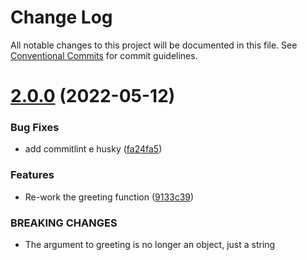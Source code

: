 # Change Log

All notable changes to this project will be documented in this file.
See [Conventional Commits](https://conventionalcommits.org) for commit guidelines.

# [2.0.0](https://github.com/thiagobrolly/design-system-doc/compare/v0.3.1...v2.0.0) (2022-05-12)


### Bug Fixes

* add commitlint e husky ([fa24fa5](https://github.com/thiagobrolly/design-system-doc/commit/fa24fa5828b613557f1ddf67510bf64e1cecb111))


### Features

* Re-work the greeting function ([9133c39](https://github.com/thiagobrolly/design-system-doc/commit/9133c3936de54b025f90b196f56e89b18b58b16c))


### BREAKING CHANGES

* The argument to greeting is no longer an object, just a string
